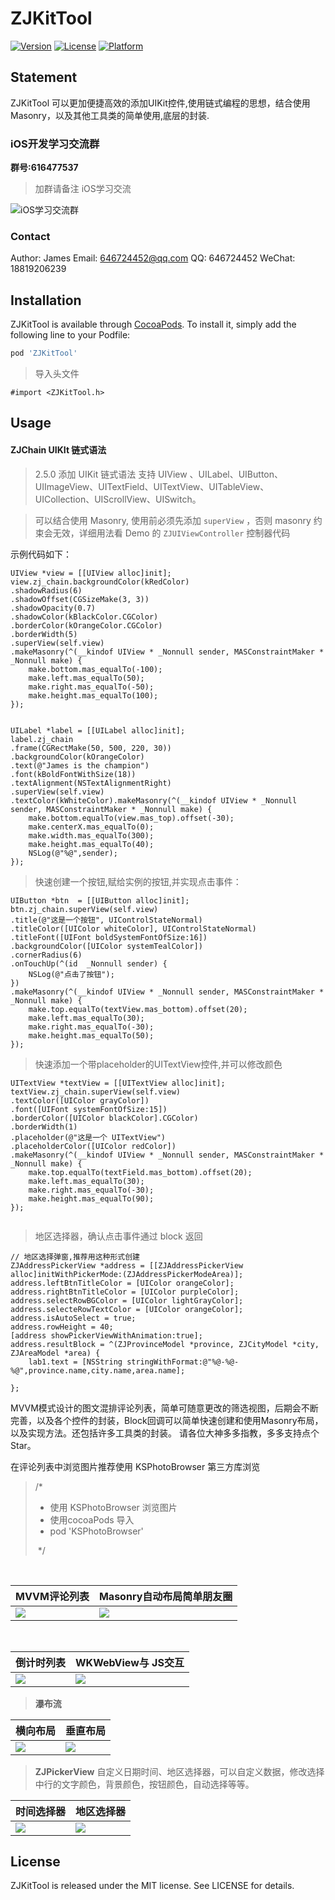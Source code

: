 # ZJKitTool

[![Version](https://img.shields.io/cocoapods/v/ZJKitTool.svg?style=flat)](https://cocoapods.org/pods/ZJKitTool)
[![License](https://img.shields.io/cocoapods/l/ZJKitTool.svg?style=flat)](https://cocoapods.org/pods/ZJKitTool)
[![Platform](https://img.shields.io/cocoapods/p/ZJKitTool.svg?style=flat)](https://cocoapods.org/pods/ZJKitTool)

## Statement

ZJKitTool 可以更加便捷高效的添加UIKit控件,使用链式编程的思想，结合使用Masonry，以及其他工具类的简单使用,底层的封装.

### iOS开发学习交流群

**群号:616477537**

> 加群请备注 iOS学习交流

![iOS学习交流群](http://image.coderdeng.xyz/iOS_study_chat.jpg/style03)

### Contact
Author: James
Email: 646724452@qq.com
QQ: 646724452
WeChat: 18819206239

## Installation

ZJKitTool is available through [CocoaPods](https://cocoapods.org). To install
it, simply add the following line to your Podfile:

```ruby
pod 'ZJKitTool'
```

> 导入头文件

```Objc
#import <ZJKitTool.h>
```

## Usage

#### ZJChain UIKIt 链式语法

> 2.5.0 添加 UIKit 链式语法 支持 UIView 、UILabel、UIButton、UIImageView、UITextField、UITextView、UITableView、UICollection、UIScrollView、UISwitch。

> 可以结合使用 Masonry, 使用前必须先添加 `superView` ，否则 masonry 约束会无效，详细用法看 Demo 的 `ZJUIViewController` 控制器代码

示例代码如下：

```Objc
UIView *view = [[UIView alloc]init];
view.zj_chain.backgroundColor(kRedColor)
.shadowRadius(6)
.shadowOffset(CGSizeMake(3, 3))
.shadowOpacity(0.7)
.shadowColor(kBlackColor.CGColor)
.borderColor(kOrangeColor.CGColor)
.borderWidth(5)
.superView(self.view)
.makeMasonry(^(__kindof UIView * _Nonnull sender, MASConstraintMaker * _Nonnull make) {
    make.bottom.mas_equalTo(-100);
    make.left.mas_equalTo(50);
    make.right.mas_equalTo(-50);
    make.height.mas_equalTo(100);
});

    
UILabel *label = [[UILabel alloc]init];
label.zj_chain
.frame(CGRectMake(50, 500, 220, 30))
.backgroundColor(kOrangeColor)
.text(@"James is the champion")
.font(kBoldFontWithSize(18))
.textAlignment(NSTextAlignmentRight)
.superView(self.view)
.textColor(kWhiteColor).makeMasonry(^(__kindof UIView * _Nonnull sender, MASConstraintMaker * _Nonnull make) {
    make.bottom.equalTo(view.mas_top).offset(-30);
    make.centerX.mas_equalTo(0);
    make.width.mas_equalTo(300);
    make.height.mas_equalTo(40);
    NSLog(@"%@",sender);
});
```

> 快速创建一个按钮,赋给实例的按钮,并实现点击事件：

```Objc
UIButton *btn  = [[UIButton alloc]init];
btn.zj_chain.superView(self.view)
.title(@"这是一个按钮", UIControlStateNormal)
.titleColor([UIColor whiteColor], UIControlStateNormal)
.titleFont([UIFont boldSystemFontOfSize:16])
.backgroundColor([UIColor systemTealColor])
.cornerRadius(6)
.onTouchUp(^(id  _Nonnull sender) {
    NSLog(@"点击了按钮");
})
.makeMasonry(^(__kindof UIView * _Nonnull sender, MASConstraintMaker * _Nonnull make) {
    make.top.equalTo(textView.mas_bottom).offset(20);
    make.left.mas_equalTo(30);
    make.right.mas_equalTo(-30);
    make.height.mas_equalTo(50);
});    
```


> 快速添加一个带placeholder的UITextView控件,并可以修改颜色

```Objc
UITextView *textView = [[UITextView alloc]init];
textView.zj_chain.superView(self.view)
.textColor([UIColor grayColor])
.font([UIFont systemFontOfSize:15])
.borderColor([UIColor blackColor].CGColor)
.borderWidth(1)
.placeholder(@"这是一个 UITextView")
.placeholderColor([UIColor redColor])
.makeMasonry(^(__kindof UIView * _Nonnull sender, MASConstraintMaker * _Nonnull make) {
    make.top.equalTo(textField.mas_bottom).offset(20);
    make.left.mas_equalTo(30);
    make.right.mas_equalTo(-30);
    make.height.mas_equalTo(90);
});
    
```

> 地区选择器，确认点击事件通过 block 返回

``` OBjc
// 地区选择弹窗,推荐用这种形式创建
ZJAddressPickerView *address = [[ZJAddressPickerView alloc]initWithPickerMode:(ZJAddressPickerModeArea)];
address.leftBtnTitleColor = [UIColor orangeColor];
address.rightBtnTitleColor = [UIColor purpleColor];
address.selectRowBGColor = [UIColor lightGrayColor];
address.selecteRowTextColor = [UIColor orangeColor];
address.isAutoSelect = true;
address.rowHeight = 40;
[address showPickerViewWithAnimation:true];
address.resultBlock = ^(ZJProvinceModel *province, ZJCityModel *city, ZJAreaModel *area) {
    lab1.text = [NSString stringWithFormat:@"%@-%@-%@",province.name,city.name,area.name];
    
};
```

MVVM模式设计的图文混排评论列表，简单可随意更改的筛选视图，后期会不断完善，以及各个控件的封装，Block回调可以简单快速创建和使用Masonry布局，以及实现方法。还包括许多工具类的封装。
请各位大神多多指教，多多支持点个Star。

在评论列表中浏览图片推荐使用 KSPhotoBrowser 第三方库浏览
 
>  /*
>   * 使用 KSPhotoBrowser 浏览图片
>   * 使用cocoaPods 导入
>   * pod 'KSPhotoBrowser'
>   
>   */ 
  

  
  
| MVVM评论列表 | Masonry自动布局简单朋友圈 |
| --- | --- |
| ![](https://github.com/Dzhijian/ZJKitTool/blob/master/img-folder/commitMVVM.jpg?raw=true) | ![](https://github.com/Dzhijian/ZJKitTool/blob/master/img-folder/commmitsMasonry.jpg?raw=true)|

  



| 倒计时列表 | WKWebView与 JS交互 |
| --- | --- |
| ![](https://github.com/Dzhijian/ZJKitTool/blob/master/img-folder/countDown.jpg?raw=true) | ![](https://github.com/Dzhijian/ZJKitTool/blob/master/img-folder/WKWebView.jpeg?raw=true) |





 
 >  **瀑布流**
  
  
| 横向布局 | 垂直布局 |
| --- | --- |
| ![](https://github.com/Dzhijian/ZJKitTool/blob/master/img-folder/collectionViewhorizontal.jpg?raw=true) | ![](https://github.com/Dzhijian/ZJKitTool/blob/master/img-folder/collectionViewVertacal.jpg?raw=true)|





 >  **ZJPickerView**
 > 自定义日期时间、地区选择器，可以自定义数据，修改选择中行的文字颜色，背景颜色，按钮颜色，自动选择等等。
 
 
| 时间选择器 | 地区选择器 |
| --- | --- |
| ![](https://github.com/Dzhijian/ZJKitTool/blob/master/img-folder/datePickerView.jpg?raw=true) | ![](https://github.com/Dzhijian/ZJKitTool/blob/master/img-folder/normalPickerView.jpg?raw=true)|
 
## License
ZJKitTool is released under the MIT license. See LICENSE for details.


  
 

  
  


